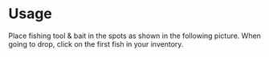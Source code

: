 # Usage

Place fishing tool & bait in the spots as shown in the following picture.
When going to drop, click on the first fish in your inventory.

